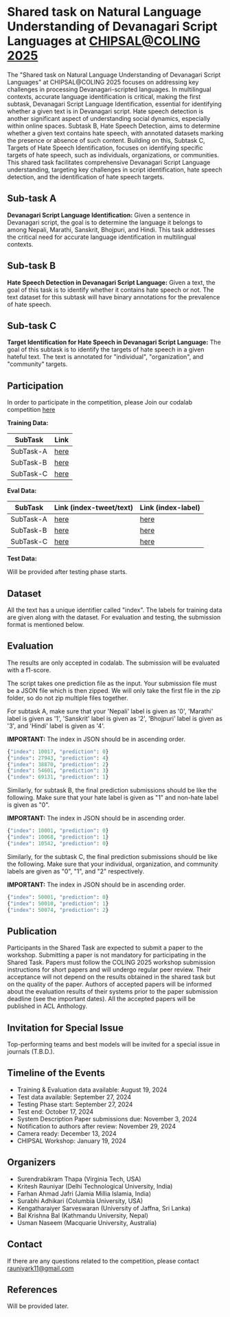 # Shared task on Natural Language Understanding of Devanagari Script Languages at  [CHIPSAL@COLING 2025](https://sites.google.com/view/chipsal/home) #

The "Shared task on Natural Language Understanding of Devanagari Script Languages" at CHIPSAL@COLING 2025 focuses on addressing key challenges in processing Devanagari-scripted languages. In multilingual contexts, accurate language identification is critical, making the first subtask, Devanagari Script Language Identification, essential for identifying whether a given text is in Devanagari script. Hate speech detection is another significant aspect of understanding social dynamics, especially within online spaces. Subtask B, Hate Speech Detection, aims to determine whether a given text contains hate speech, with annotated datasets marking the presence or absence of such content. Building on this, Subtask C, Targets of Hate Speech Identification, focuses on identifying specific targets of hate speech, such as individuals, organizations, or communities. This shared task facilitates comprehensive Devanagari Script Language understanding, targeting key challenges in script identification, hate speech detection, and the identification of hate speech targets. 

## Sub-task A ##
<b> Devanagari Script Language Identification:</b> Given a sentence in Devanagari script, the goal is to determine the language it belongs to among Nepali, Marathi, Sanskrit, Bhojpuri, and Hindi. This task addresses the critical need for accurate language identification in multilingual contexts.

## Sub-task B ##
<b> Hate Speech Detection in Devanagari Script Language:</b> Given a text, the goal of this task is to identify whether it contains hate speech or not. The text dataset for this subtask will have binary annotations for the prevalence of hate speech.

## Sub-task C ##
<b> Target Identification for Hate Speech in Devanagari Script Language:</b> The goal of this subtask is to identify the targets of hate speech in a given hateful text. The text is annotated for "individual", "organization", and "community" targets.


## Participation ##

In order to participate in the competition, please Join our codalab competition [here](https://codalab.lisn.upsaclay.fr/competitions/20000)

**Training Data:**

| SubTask | Link |
|----------|----------|
| SubTask-A | [here](https://drive.google.com/file/d/1YAo40VKJlF2dD1xlPsWDZ4uqANSh1lrx/view?usp=drive_link) |
| SubTask-B | [here](https://drive.google.com/file/d/1stCXIF8yJkywi0VDV9iBMwLPVuG5MQy2/view?usp=drive_link) |
| SubTask-C | [here](https://drive.google.com/file/d/166k7N9KV6jEDvvAr9iLTwrWyfdEcAs5p/view?usp=sharing) |

**Eval Data:**


| SubTask | Link (index-tweet/text)| Link (index-label)|
|----------|----------|----------|
| SubTask-A | [here](https://drive.google.com/file/d/1wmivix0utKHmq6d6ICvpRBTo1pebV3yI/view?usp=drive_link) | [here](https://drive.google.com/file/d/1IicURjnKv8IRvcB99VmSBUIO7SzDfwSu/view?usp=sharing) | 
| SubTask-B | [here](https://drive.google.com/file/d/1SD7bn-5bU0g13GQrZ-RXGDGyAFNSy6VC/view?usp=drive_link) |[here](https://drive.google.com/file/d/1apPJPZnZTke9PJi7z1NvkJKaxn70bCYT/view?usp=drive_link) |
| SubTask-C | [here](https://drive.google.com/file/d/1-2TjS6xPfjWj9YaJGSf-JXXXfNz-2pNT/view?usp=sharing) | [here](https://drive.google.com/file/d/1-1k1yHOGP7Wij1mUG2iKaSTN8i1WUgPz/view?usp=sharing) |


**Test Data:**

Will be provided after testing phase starts.

## Dataset ## 
All the text has a unique identifier called "index". The labels for training data are given along with the dataset. For evaluation and testing, the submission format is mentioned below.

## Evaluation ## 

The results are only accepted in codalab. The submission will be evaluated with a f1-score.

The script takes one prediction file as the input. Your submission file must be a JSON file which is then zipped. We will only take the first file in the zip folder, so do not zip multiple files together. 


For subtask A, make sure that your 'Nepali' label is given as '0', 'Marathi' label is given as '1', 'Sanskrit' label is given as '2', 'Bhojpuri' label is given as '3', and 'Hindi' label is given as '4'.


<b>IMPORTANT:</b> The index in JSON should be in ascending order.
```python
{"index": 10017, "prediction": 0}
{"index": 27943, "prediction": 4}
{"index": 38870, "prediction": 2}
{"index": 54601, "prediction": 3}
{"index": 69131, "prediction": 1}
```

Similarly, for subtask B, the final prediction submissions should be like the following. Make sure that your hate label is given as "1" and non-hate label is given as "0".

<b>IMPORTANT:</b> The index in JSON should be in ascending order.
```python
{"index": 10001, "prediction": 0}
{"index": 10068, "prediction": 1}
{"index": 10542, "prediction": 0}
```


Similarly, for the subtask C, the final prediction submissions should be like the following. Make sure that your individual, organization, and community labels are given as "0", "1", and "2" respectively.

<b>IMPORTANT:</b> The index in JSON should be in ascending order.
```python
{"index": 50001, "prediction": 0}
{"index": 50010, "prediction": 1}
{"index": 50074, "prediction": 2}
```

## Publication ##
Participants in the Shared Task are expected to submit a paper to the workshop. Submitting a paper is not mandatory for participating in the Shared Task. Papers must follow the COLING 2025 workshop submission instructions for short papers and will undergo regular peer review. Their acceptance will not depend on the results obtained in the shared task but on the quality of the paper. Authors of accepted papers will be informed about the evaluation results of their systems prior to the paper submission deadline (see the important dates). All the accepted papers will be published in ACL Anthology.

## Invitation for Special Issue ##
Top-performing teams and best models will be invited for a special issue in journals (T.B.D.).

## Timeline of the Events ##
<ul>

<li>Training & Evaluation data available: August 19, 2024 </li>

<li>Test data available: September 27, 2024 </li>

<li>Testing Phase start: September 27, 2024 </li>

<li>Test end: October 17, 2024 </li>

<li>System Description Paper submissions due: November 3, 2024 </li>

<li>Notification to authors after review: November 29, 2024 </li>

<li>Camera ready: December 13, 2024 </li>

<li>CHIPSAL Workshop: January 19, 2024 </li>
</ul>

## Organizers ##
<ul>
<li> Surendrabikram Thapa (Virginia Tech, USA) </li>
<li> Kritesh Rauniyar (Delhi Technological University, India) </li>
<li> Farhan Ahmad Jafri (Jamia Millia Islamia, India) </li>
<li> Surabhi Adhikari (Columbia University, USA) </li>
<li> Kengatharaiyer Sarveswaran (University of Jaffna, Sri Lanka) </li>
<li> Bal Krishna Bal (Kathmandu University, Nepal) </li>
<li> Usman Naseem (Macquarie University, Australia) </li>
</ul>

## Contact ##
If there are any questions related to the competition, please contact rauniyark11@gmail.com

## References ##
Will be provided later.
